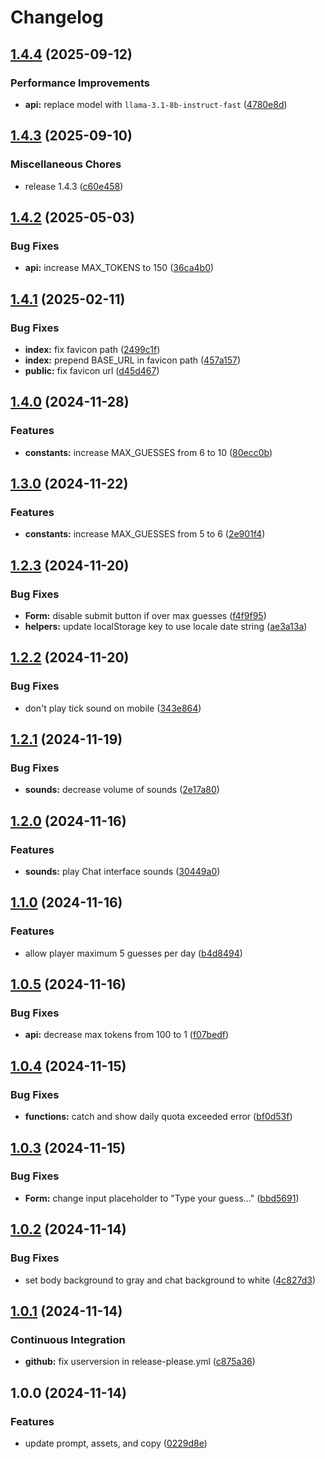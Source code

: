 # Changelog

## [1.4.4](https://github.com/remarkablegames/secret-identity/compare/v1.4.3...v1.4.4) (2025-09-12)


### Performance Improvements

* **api:** replace model with `llama-3.1-8b-instruct-fast` ([4780e8d](https://github.com/remarkablegames/secret-identity/commit/4780e8d45a8a6fe6072560cedd5afa3e580617c8))

## [1.4.3](https://github.com/remarkablegames/secret-identity/compare/v1.4.2...v1.4.3) (2025-09-10)

### Miscellaneous Chores

- release 1.4.3 ([c60e458](https://github.com/remarkablegames/secret-identity/commit/c60e4580bf3f1e002b9a2b41cc7f0bf3f017182f))

## [1.4.2](https://github.com/remarkablegames/secret-identity/compare/v1.4.1...v1.4.2) (2025-05-03)

### Bug Fixes

- **api:** increase MAX_TOKENS to 150 ([36ca4b0](https://github.com/remarkablegames/secret-identity/commit/36ca4b041de2d08ab135ea3495a17b451c0f179f))

## [1.4.1](https://github.com/remarkablegames/secret-identity/compare/v1.4.0...v1.4.1) (2025-02-11)

### Bug Fixes

- **index:** fix favicon path ([2499c1f](https://github.com/remarkablegames/secret-identity/commit/2499c1fde74ced440ef4169b9d44025585c73508))
- **index:** prepend BASE_URL in favicon path ([457a157](https://github.com/remarkablegames/secret-identity/commit/457a15726daeacc1e4a6e835edb4d5af79016cd4))
- **public:** fix favicon url ([d45d467](https://github.com/remarkablegames/secret-identity/commit/d45d467c6b673bcdc25886f9fa843f02b2361f96))

## [1.4.0](https://github.com/remarkablegames/secret-identity/compare/v1.3.0...v1.4.0) (2024-11-28)

### Features

- **constants:** increase MAX_GUESSES from 6 to 10 ([80ecc0b](https://github.com/remarkablegames/secret-identity/commit/80ecc0b2672945199a3f9f4fc70193776843bc85))

## [1.3.0](https://github.com/remarkablegames/secret-identity/compare/v1.2.3...v1.3.0) (2024-11-22)

### Features

- **constants:** increase MAX_GUESSES from 5 to 6 ([2e901f4](https://github.com/remarkablegames/secret-identity/commit/2e901f4460b0d8356bdd03a6a526ff149e21439f))

## [1.2.3](https://github.com/remarkablegames/secret-identity/compare/v1.2.2...v1.2.3) (2024-11-20)

### Bug Fixes

- **Form:** disable submit button if over max guesses ([f4f9f95](https://github.com/remarkablegames/secret-identity/commit/f4f9f9563ddf359b92bcbf0a00d76f20f58aabc8))
- **helpers:** update localStorage key to use locale date string ([ae3a13a](https://github.com/remarkablegames/secret-identity/commit/ae3a13a85fa7c17d101680fa9e194a074d5683ad))

## [1.2.2](https://github.com/remarkablegames/secret-identity/compare/v1.2.1...v1.2.2) (2024-11-20)

### Bug Fixes

- don't play tick sound on mobile ([343e864](https://github.com/remarkablegames/secret-identity/commit/343e8645f7948dcaf6dfff09b88bda97c55becb1))

## [1.2.1](https://github.com/remarkablegames/secret-identity/compare/v1.2.0...v1.2.1) (2024-11-19)

### Bug Fixes

- **sounds:** decrease volume of sounds ([2e17a80](https://github.com/remarkablegames/secret-identity/commit/2e17a800e368f001e370366a00d9832d479ffd16))

## [1.2.0](https://github.com/remarkablegames/secret-identity/compare/v1.1.0...v1.2.0) (2024-11-16)

### Features

- **sounds:** play Chat interface sounds ([30449a0](https://github.com/remarkablegames/secret-identity/commit/30449a01302fb14009d19e386e54765f8eb0420f))

## [1.1.0](https://github.com/remarkablegames/secret-identity/compare/v1.0.5...v1.1.0) (2024-11-16)

### Features

- allow player maximum 5 guesses per day ([b4d8494](https://github.com/remarkablegames/secret-identity/commit/b4d8494a7f24e64b8a63b7d8e5c12f38098ee3bc))

## [1.0.5](https://github.com/remarkablegames/secret-identity/compare/v1.0.4...v1.0.5) (2024-11-16)

### Bug Fixes

- **api:** decrease max tokens from 100 to 1 ([f07bedf](https://github.com/remarkablegames/secret-identity/commit/f07bedfefe1ee5a0a416ad3755c96814aaf0aac3))

## [1.0.4](https://github.com/remarkablegames/secret-identity/compare/v1.0.3...v1.0.4) (2024-11-15)

### Bug Fixes

- **functions:** catch and show daily quota exceeded error ([bf0d53f](https://github.com/remarkablegames/secret-identity/commit/bf0d53f313005b5637a01b5f5ba66b2dbb0e7f96))

## [1.0.3](https://github.com/remarkablegames/secret-identity/compare/v1.0.2...v1.0.3) (2024-11-15)

### Bug Fixes

- **Form:** change input placeholder to "Type your guess..." ([bbd5691](https://github.com/remarkablegames/secret-identity/commit/bbd569154963aba4eb9fce40762d90fa5b7f36b6))

## [1.0.2](https://github.com/remarkablegames/secret-identity/compare/v1.0.1...v1.0.2) (2024-11-14)

### Bug Fixes

- set body background to gray and chat background to white ([4c827d3](https://github.com/remarkablegames/secret-identity/commit/4c827d38247cbbc72982013fbe1d6a02193fd950))

## [1.0.1](https://github.com/remarkablegames/secret-identity/compare/v1.0.0...v1.0.1) (2024-11-14)

### Continuous Integration

- **github:** fix userversion in release-please.yml ([c875a36](https://github.com/remarkablegames/secret-identity/commit/c875a36253914fefcc2ad133d45de90d40ddb6a2))

## 1.0.0 (2024-11-14)

### Features

- update prompt, assets, and copy ([0229d8e](https://github.com/remarkablegames/secret-identity/commit/0229d8ec6aa23c77b7977b9b0c72f93b809daf0a))
